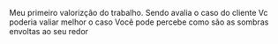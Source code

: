 Meu primeiro valorizção do trabalho.
Sendo avalia o caso do cliente 
Vc poderia valiar melhor o caso 
Você pode percebe como são as sombras envoltas ao seu redor 